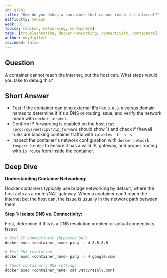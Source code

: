 ```yaml
---
id: Q1901
title: "How do you debug a container that cannot reach the internet?"
difficulty: medium
week: 01
topics: [docker, networking, containers]
tags: [troubleshooting, docker-networking, connectivity, containers]
author: nkydigitech
reviewed: false
---
```


## Question
A container cannot reach the internet, but the host can. What steps would you take to debug this?

## Short Answer
- Test if the container can ping external IPs like `8.8.8.8` versus domain names to determine if it's a DNS or routing issue, and verify the network mode with `docker inspect`.
- Confirm IP forwarding is enabled on the host (`cat /proc/sys/net/ipv4/ip_forward` should show 1) and check if firewall rules are blocking container traffic with `iptables -L -n -v`.
- Inspect the container's network configuration with `docker network inspect bridge` to ensure it has a valid IP, gateway, and proper routing with `ip route` from inside the container.

## Deep Dive

**Understanding Container Networking:**

Docker containers typically use bridge networking by default, where the host acts as a router/NAT gateway. When a container can't reach the internet but the host can, the issue is usually in the network path between them.

**Step 1: Isolate DNS vs. Connectivity:**

First, determine if this is a DNS resolution problem or actual connectivity issue:
```bash
# Test IP connectivity (bypasses DNS)
docker exec <container_name> ping -c 4 8.8.8.8

# Test DNS resolution
docker exec <container_name> ping -c 4 google.com

# Check container's DNS settings
docker exec <container_name> cat /etc/resolv.conf
